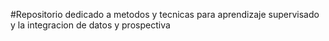 #Repositorio dedicado a metodos y tecnicas para aprendizaje supervisado y la integracion de datos y prospectiva
